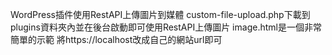 WordPress插件使用RestAPI上傳圖片到媒體
custom-file-upload.php下載到plugins資料夾內並在後台啟動即可使用RestAPI上傳圖片
image.html是一個非常簡單的示範
將https://localhost改成自己的網站url即可
